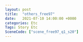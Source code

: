 ```yaml
---
layout: post
title:  "others_free97"
date:   2021-07-10 14:00:00 +0000
categories: Etc
Tags: Story Etc
SceneCode: ["scene_free97_q1_s20"]
---
```

